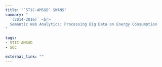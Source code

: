 ```yaml
---
title: "`STiC-AMSUD` SWANS"
summary: "
  `(2014-2016)` <br>
  Semantic Web Analytics: Processing Big Data on Energy Consumption
"

tags:
- STIC-AMSUD
- SOC

external_link: ""
---
```

